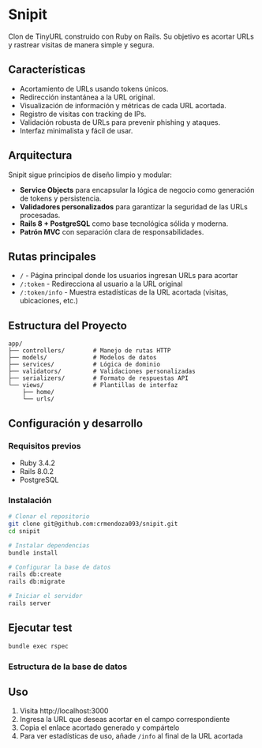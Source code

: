 # Snipit

Clon de TinyURL construido con Ruby on Rails. Su objetivo es acortar URLs y rastrear visitas de manera simple y segura.

## Características

- Acortamiento de URLs usando tokens únicos.
- Redirección instantánea a la URL original.
- Visualización de información y métricas de cada URL acortada.
- Registro de visitas con tracking de IPs.
- Validación robusta de URLs para prevenir phishing y ataques.
- Interfaz minimalista y fácil de usar.

## Arquitectura

Snipit sigue principios de diseño limpio y modular:

- **Service Objects** para encapsular la lógica de negocio como generación de tokens y persistencia.
- **Validadores personalizados** para garantizar la seguridad de las URLs procesadas.
- **Rails 8 + PostgreSQL** como base tecnológica sólida y moderna.
- **Patrón MVC** con separación clara de responsabilidades.

## Rutas principales 

- `/` - Página principal donde los usuarios ingresan URLs para acortar
- `/:token` - Redirecciona al usuario a la URL original
- `/:token/info` - Muestra estadísticas de la URL acortada (visitas, ubicaciones, etc.)

## Estructura del Proyecto

```
app/
├── controllers/        # Manejo de rutas HTTP
├── models/             # Modelos de datos
├── services/           # Lógica de dominio
├── validators/         # Validaciones personalizadas
├── serializers/        # Formato de respuestas API
└── views/              # Plantillas de interfaz
    ├── home/
    └── urls/
```

## Configuración y desarrollo

### Requisitos previos

- Ruby 3.4.2
- Rails 8.0.2
- PostgreSQL

### Instalación

```bash
# Clonar el repositorio
git clone git@github.com:crmendoza093/snipit.git
cd snipit

# Instalar dependencias
bundle install

# Configurar la base de datos
rails db:create
rails db:migrate

# Iniciar el servidor
rails server
```

## Ejecutar test

```bash
bundle exec rspec
```

### Estructura de la base de datos

## Uso

1. Visita http://localhost:3000
2. Ingresa la URL que deseas acortar en el campo correspondiente
3. Copia el enlace acortado generado y compártelo
4. Para ver estadísticas de uso, añade `/info` al final de la URL acortada
